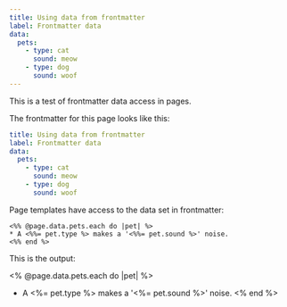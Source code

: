 ```yaml
---
title: Using data from frontmatter
label: Frontmatter data
data:
  pets: 
    - type: cat
      sound: meow
    - type: dog
      sound: woof
---
```


This is a test of frontmatter data access in pages.

The frontmatter for this page looks like this:

```yml
title: Using data from frontmatter
label: Frontmatter data
data:
  pets: 
    - type: cat
      sound: meow
    - type: dog
      sound: woof
```

Page templates have access to the data set in frontmatter:

```erb
<%% @page.data.pets.each do |pet| %>
* A <%%= pet.type %> makes a '<%%= pet.sound %>' noise.
<%% end %>
```

This is the output:

<% @page.data.pets.each do |pet| %>
* A <%= pet.type %> makes a '<%= pet.sound %>' noise.
<% end %>
